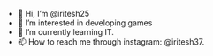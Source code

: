 - 👋 Hi, I’m @iritesh25
- 👀 I’m interested in developing games
- 🌱 I’m currently learning IT.
- 📫 How to reach me through instagram: @iritesh37.

<!---
iritesh25/iritesh25 is a ✨ special ✨ repository because its `README.md` (this file) appears on your GitHub profile.
You can click the Preview link to take a look at your changes.
--->
